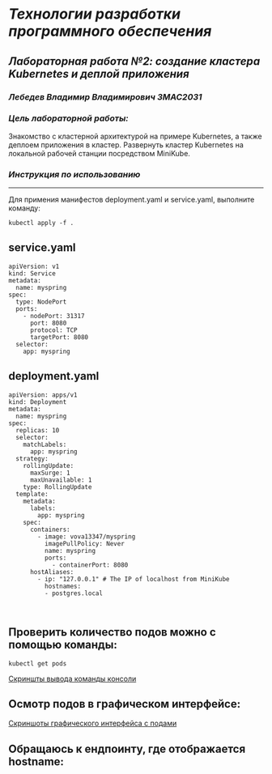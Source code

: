 # *Технологии разработки программного обеспечения*
## *Лабораторная работа №2: создание кластера Kubernetes и деплой приложения*
### *Лебедев Владимир Владимирович ЗМАС2031*
### *Цель лабораторной работы:*

Знакомство с кластерной архитектурой на примере Kubernetes, а также деплоем приложения в кластер.
Развернуть кластер Kubernetes на локальной рабочей станции посредством MiniKube.

### *Инструкция по использованию*

---

Для примения манифестов deployment.yaml и service.yaml, выполните  команду:
 
 
  `kubectl apply -f .`

## service.yaml

```
apiVersion: v1
kind: Service
metadata:
  name: myspring
spec:
  type: NodePort
  ports:
    - nodePort: 31317
      port: 8080
      protocol: TCP
      targetPort: 8080
  selector:
    app: myspring

```

## deployment.yaml

```
apiVersion: apps/v1
kind: Deployment
metadata:
  name: myspring
spec:
  replicas: 10
  selector:
    matchLabels:
      app: myspring
  strategy:
    rollingUpdate:
      maxSurge: 1
      maxUnavailable: 1
    type: RollingUpdate
  template:
    metadata:
      labels:
        app: myspring
    spec:
      containers:
        - image: vova13347/myspring
          imagePullPolicy: Never
          name: myspring
          ports:
            - containerPort: 8080
      hostAliases:
        - ip: "127.0.0.1" # The IP of localhost from MiniKube
          hostnames:
          - postgres.local
   
          
```

## Проверить  количество подов можно с помощью команды:

   `kubectl get pods`
    
 [Скриншты вывода команды консоли](https://github.com/lsemenov/mylab/blob/master/kuberlab/kubectl_get_pods.jpg)

## Осмотр подов в графическом интерфейсе:

[Скриншоты графического интерфейса с подами](https://github.com/lsemenov/mylab/blob/master/kuberlab/dashboard.jpg)

## Обращаюсь к ендпоинту, где отображается hostname:





